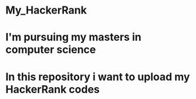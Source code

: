 # My_HackerRank
# I'm pursuing my masters in computer science
# In this repository i want to upload my HackerRank codes
